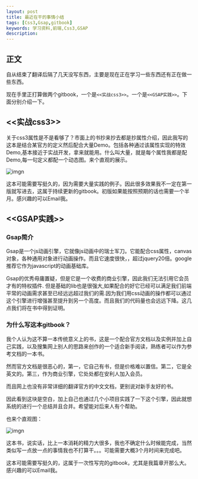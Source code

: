 ```yaml
---
layout: post
title: 最近在干的事情小结
tags: [Css3,Gsap,gitbook]
keywords: 学习资料,前端,Css3,GSAP
description: 
---
```


## 正文

自从结束了翻译后隔了几天没写东西，主要是现在正在学习一些东西还有正在做一些东西。

现在手里正打算做两个gitbook，一个是`<<实战css3>>`。一个是`<<GSAP实践>>`。下面分别介绍一下。


## <<实战css3>>

关于css3属性是不是看够了？市面上的书抄来抄去都是抄属性介绍，因此我写的这本是结合某官方的定义然后配合大量Demo。包括各种通过该属性实现的特效Demo,基本接近于实战开发，拿来就能用。什么叫大量，就是每个属性我都是配Demo,每一句定义都配一个动态图。来个直观的展示。

![imgn](http://7s1say.com1.z0.glb.clouddn.com//active6.gif)

这本可能需要写挺久的，因为需要大量实践的例子。因此很多效果我不一定在第一版就写进去，这属于持续更新的gitbook。初版如果能按照预期的话也需要一个半月。感兴趣的可以Email我。

## <<GSAP实践>>

### Gsap简介

Gsap是一个js动画引擎，它就像js动画中的瑞士军刀。它能配合css属性，canvas对象，各种通用对象进行动画操作。而且它速度很快，，超过jquery20倍。google推荐它作为javascript的动画基础库。


Gsap的优秀毋庸置疑，但是它是一个收费的商业引擎，因此我们无法引用它会员才有的特权插件. 但是基础的lib也是很强大,如果配合的好它已经可以满足我们前端平常的动画需求甚至已经远远超过我们的需.因为我们用css动画的操作都可以通过这个引擎进行增强甚至提升到另一个高度。而且我们的代码量也会远远下降。这几点我们将在书中得到证明。

### 为什么写这本gitbook？
我个人认为这不算一本传统意义上的书，这是一个配合官方文档以及实例并加上自己实践，以及搜集网上别人的思路来创作的一个适合新手阅读，熟练者可以作为参考文档的一本书。

然而官方文档是很恶心的，第一，它自己有书，但是价格难以置信。第二，它是全英文的。第三，作为商业引擎，它处处都在安利人加入会员。

而且网上也没有非常详细的翻译官方的中文文档，更别说对新手友好的书。

因此看到这块是空白，加上自己也通过几个小项目实践了一下这个引擎，因此就想系统的进行一个总结并且合并。希望能对后来人有个帮助。

也来个直观图：

![imgn](http://7s1say.com1.z0.glb.clouddn.com//active7.gif)

这本书，说实话，比上一本消耗的精力大很多，我也不确定什么时候能完成，当然类似写一点放一点的事情我也不打算干。。。可能需要大概3个月时间来完成吧。

这本可能需要写挺久的，这属于一次性写完的gitbook，尤其是我篇章开那么大。感兴趣的可以Email我。
